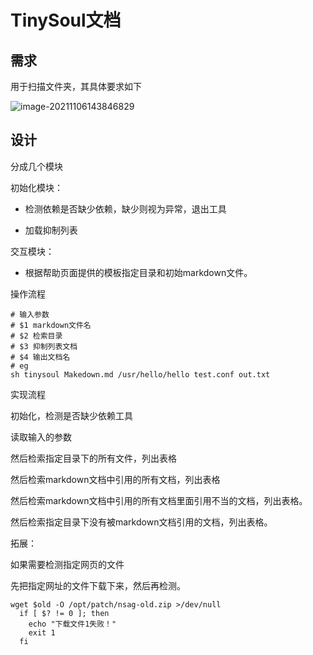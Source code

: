 # TinySoul文档
## 需求
用于扫描文件夹，其具体要求如下

![image-20211106143846829](C:\Users\admin\AppData\Roaming\Typora\typora-user-images\image-20211106143846829.png)

## 设计

分成几个模块

初始化模块：

- 检测依赖是否缺少依赖，缺少则视为异常，退出工具

* 加载抑制列表

交互模块：

- 根据帮助页面提供的模板指定目录和初始markdown文件。

操作流程

```shell
# 输入参数
# $1 markdown文件名
# $2 检索目录
# $3 抑制列表文档
# $4 输出文档名
# eg
sh tinysoul Makedown.md /usr/hello/hello test.conf out.txt
```

实现流程

初始化，检测是否缺少依赖工具

读取输入的参数

然后检索指定目录下的所有文件，列出表格

然后检索markdown文档中引用的所有文档，列出表格

然后检索markdown文档中引用的所有文档里面引用不当的文档，列出表格。

然后检索指定目录下没有被markdown文档引用的文档，列出表格。

拓展：

如果需要检测指定网页的文件

先把指定网址的文件下载下来，然后再检测。

```shell
wget $old -O /opt/patch/nsag-old.zip >/dev/null
  if [ $? != 0 ]; then
    echo "下载文件1失败！"
    exit 1
  fi
```

